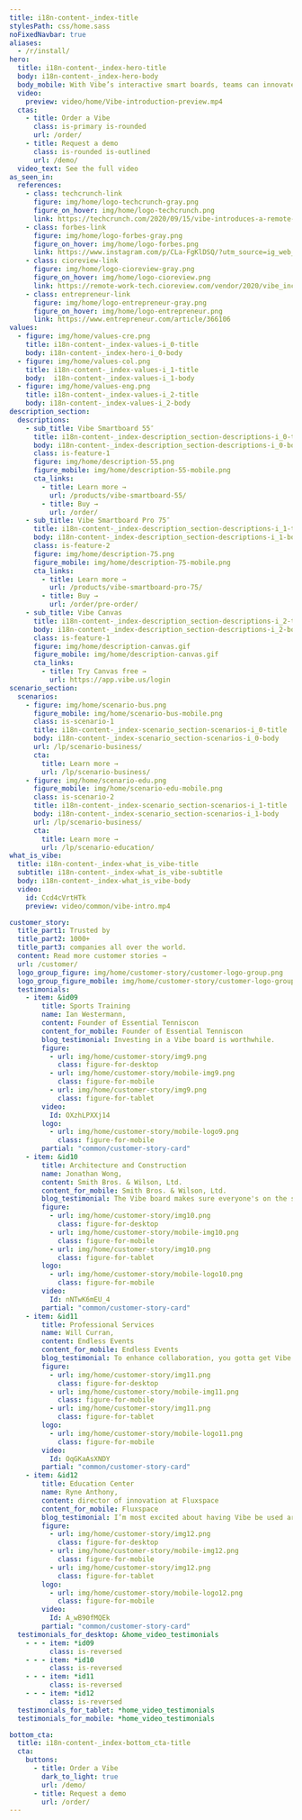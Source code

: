 ```yaml
---
title: i18n-content-_index-title
stylesPath: css/home.sass
noFixedNavbar: true
aliases:
  - /r/install/
hero:
  title: i18n-content-_index-hero-title
  body: i18n-content-_index-hero-body
  body_mobile: With Vibe’s interactive smart boards, teams can innovate, ideate, and collaborate in real-time from anywhere in the world.
  video:
    preview: video/home/Vibe-introduction-preview.mp4
  ctas:
    - title: Order a Vibe
      class: is-primary is-rounded
      url: /order/
    - title: Request a demo
      class: is-rounded is-outlined
      url: /demo/
  video_text: See the full video
as_seen_in:
  references:
    - class: techcrunch-link
      figure: img/home/logo-techcrunch-gray.png
      figure_on_hover: img/home/logo-techcrunch.png
      link: https://techcrunch.com/2020/09/15/vibe-introduces-a-remote-collaboration-solution-that-works-with-your-favorite-apps/
    - class: forbes-link
      figure: img/home/logo-forbes-gray.png
      figure_on_hover: img/home/logo-forbes.png
      link: https://www.instagram.com/p/CLa-FgKlDSQ/?utm_source=ig_web_copy_link
    - class: cioreview-link
      figure: img/home/logo-cioreview-gray.png
      figure_on_hover: img/home/logo-cioreview.png
      link: https://remote-work-tech.cioreview.com/vendor/2020/vibe_inc
    - class: entrepreneur-link
      figure: img/home/logo-entrepreneur-gray.png
      figure_on_hover: img/home/logo-entrepreneur.png
      link: https://www.entrepreneur.com/article/366106
values:
  - figure: img/home/values-cre.png
    title: i18n-content-_index-values-i_0-title
    body: i18n-content-_index-hero-i_0-body
  - figure: img/home/values-col.png
    title: i18n-content-_index-values-i_1-title
    body:  i18n-content-_index-values-i_1-body
  - figure: img/home/values-eng.png
    title: i18n-content-_index-values-i_2-title
    body: i18n-content-_index-values-i_2-body
description_section:
  descriptions:
    - sub_title: Vibe Smartboard 55″
      title: i18n-content-_index-description_section-descriptions-i_0-title
      body: i18n-content-_index-description_section-descriptions-i_0-body
      class: is-feature-1
      figure: img/home/description-55.png
      figure_mobile: img/home/description-55-mobile.png
      cta_links:
        - title: Learn more →
          url: /products/vibe-smartboard-55/
        - title: Buy →
          url: /order/
    - sub_title: Vibe Smartboard Pro 75″ 
      title: i18n-content-_index-description_section-descriptions-i_1-title
      body: i18n-content-_index-description_section-descriptions-i_1-body
      class: is-feature-2
      figure: img/home/description-75.png
      figure_mobile: img/home/description-75-mobile.png
      cta_links:
        - title: Learn more →
          url: /products/vibe-smartboard-pro-75/
        - title: Buy →
          url: /order/pre-order/
    - sub_title: Vibe Canvas
      title: i18n-content-_index-description_section-descriptions-i_2-title
      body: i18n-content-_index-description_section-descriptions-i_2-body
      class: is-feature-1
      figure: img/home/description-canvas.gif
      figure_mobile: img/home/description-canvas.gif
      cta_links:
        - title: Try Canvas free →
          url: https://app.vibe.us/login
scenario_section:
  scenarios: 
    - figure: img/home/scenario-bus.png
      figure_mobile: img/home/scenario-bus-mobile.png
      class: is-scenario-1
      title: i18n-content-_index-scenario_section-scenarios-i_0-title
      body: i18n-content-_index-scenario_section-scenarios-i_0-body
      url: /lp/scenario-business/
      cta:
        title: Learn more →
        url: /lp/scenario-business/
    - figure: img/home/scenario-edu.png
      figure_mobile: img/home/scenario-edu-mobile.png
      class: is-scenario-2
      title: i18n-content-_index-scenario_section-scenarios-i_1-title
      body: i18n-content-_index-scenario_section-scenarios-i_1-body
      url: /lp/scenario-business/
      cta:
        title: Learn more →
        url: /lp/scenario-education/
what_is_vibe:
  title: i18n-content-_index-what_is_vibe-title
  subtitle: i18n-content-_index-what_is_vibe-subtitle
  body: i18n-content-_index-what_is_vibe-body
  video:
    id: Ccd4cVrtHTk
    preview: video/common/vibe-intro.mp4

customer_story:
  title_part1: Trusted by
  title_part2: 1000+
  title_part3: companies all over the world.
  content: Read more customer stories →
  url: /customer/
  logo_group_figure: img/home/customer-story/customer-logo-group.png
  logo_group_figure_mobile: img/home/customer-story/customer-logo-group-mobile.png
  testimonials:
    - item: &id09
        title: Sports Training
        name: Ian Westermann,
        content: Founder of Essential Tenniscon
        content_for_mobile: Founder of Essential Tenniscon
        blog_testimonial: Investing in a Vibe board is worthwhile.
        figure:
          - url: img/home/customer-story/img9.png
            class: figure-for-desktop
          - url: img/home/customer-story/mobile-img9.png
            class: figure-for-mobile
          - url: img/home/customer-story/img9.png
            class: figure-for-tablet
        video:
          Id: OXzhLPXXj14
        logo:
          - url: img/home/customer-story/mobile-logo9.png
            class: figure-for-mobile
        partial: "common/customer-story-card"
    - item: &id10
        title: Architecture and Construction
        name: Jonathan Wong,
        content: Smith Bros. & Wilson, Ltd.
        content_for_mobile: Smith Bros. & Wilson, Ltd.
        blog_testimonial: The Vibe board makes sure everyone's on the same page.
        figure:
          - url: img/home/customer-story/img10.png
            class: figure-for-desktop
          - url: img/home/customer-story/mobile-img10.png
            class: figure-for-mobile
          - url: img/home/customer-story/img10.png
            class: figure-for-tablet
        logo:
          - url: img/home/customer-story/mobile-logo10.png
            class: figure-for-mobile
        video:
          Id: nNTwK6mEU_4
        partial: "common/customer-story-card"
    - item: &id11
        title: Professional Services
        name: Will Curran,
        content: Endless Events
        content_for_mobile: Endless Events
        blog_testimonial: To enhance collaboration, you gotta get Vibe.
        figure:
          - url: img/home/customer-story/img11.png
            class: figure-for-desktop
          - url: img/home/customer-story/mobile-img11.png
            class: figure-for-mobile
          - url: img/home/customer-story/img11.png
            class: figure-for-tablet
        logo:
          - url: img/home/customer-story/mobile-logo11.png
            class: figure-for-mobile
        video:
          Id: OqGKaAsXNDY
        partial: "common/customer-story-card"
    - item: &id12
        title: Education Center
        name: Ryne Anthony,
        content: director of innovation at Fluxspace
        content_for_mobile: Fluxspace
        blog_testimonial: I’m most excited about having Vibe be used around the whole learning environment.
        figure:
          - url: img/home/customer-story/img12.png
            class: figure-for-desktop
          - url: img/home/customer-story/mobile-img12.png
            class: figure-for-mobile
          - url: img/home/customer-story/img12.png
            class: figure-for-tablet
        logo:
          - url: img/home/customer-story/mobile-logo12.png
            class: figure-for-mobile
        video:
          Id: A_wB90fMQEk
        partial: "common/customer-story-card"
  testimonials_for_desktop: &home_video_testimonials
    - - - item: *id09
          class: is-reversed
    - - - item: *id10
          class: is-reversed
    - - - item: *id11
          class: is-reversed
    - - - item: *id12
          class: is-reversed
  testimonials_for_tablet: *home_video_testimonials
  testimonials_for_mobile: *home_video_testimonials

bottom_cta:
  title: i18n-content-_index-bottom_cta-title
  cta:
    buttons:
      - title: Order a Vibe
        dark_to_light: true
        url: /demo/
      - title: Request a demo
        url: /order/
---
```

